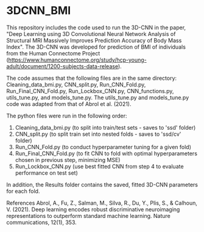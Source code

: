 # 3DCNN_BMI
This repository includes the code used to run the 3D-CNN in the paper, "Deep Learning using 3D Convolutional Neural Network Analysis of Structural MRI Massively Improves Prediction Accuracy of Body Mass Index". The 3D-CNN was developed for prediction of BMI of individuals from the Human Connectome Project (https://www.humanconnectome.org/study/hcp-young-adult/document/1200-subjects-data-release). 

The code assumes that the following files are in the same directory: Cleaning_data_bmi.py, CNN_split.py, Run_CNN_Fold.py, Run_Final_CNN_Fold.py, Run_Lockbox_CNN.py, CNN_functions.py, utils_tune.py, and models_tune.py. The utils_tune.py and models_tune.py code was adapted from that of Abrol et al. (2021).

The python files were run in the following order:
1. Cleaning_data_bmi.py (to split into train/test sets - saves to 'ssd' folder)
2. CNN_split.py (to split train set into nested folds - saves to 'ssd/cv' folder)
3. Run_CNN_Fold.py (to conduct hyperparameter tuning for a given fold)
4. Run_Final_CNN_Fold.py (to fit CNN to fold with optimal hyperparameters chosen in previous step, minimizing MSE)
5. Run_Lockbox_CNN.py (use best fitted CNN from step 4 to evaluate performance on test set)

In addition, the Results folder contains the saved, fitted 3D-CNN parameters for each fold.

References
Abrol, A., Fu, Z., Salman, M., Silva, R., Du, Y., Plis, S., & Calhoun, V. (2021). Deep learning encodes robust discriminative neuroimaging representations to outperform standard machine learning. Nature communications, 12(1), 353.


